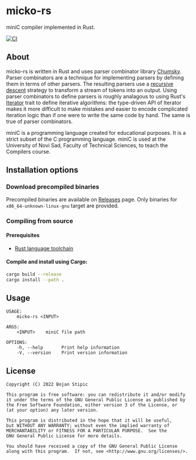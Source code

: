 # micko-rs

miniC compiler implemented in Rust.

[![CI](https://github.com/BojanStipic/micko-rs/actions/workflows/ci.yml/badge.svg)](https://github.com/BojanStipic/micko-rs/actions/workflows/ci.yml)

## About

micko-rs is written in Rust and uses parser combinator library [Chumsky](https://github.com/zesterer/chumsky).
Parser combinators are a technique for implementing parsers by defining them in
terms of other parsers.
The resulting parsers use a [recursive descent](https://en.wikipedia.org/wiki/Recursive_descent_parser)
strategy to transform a stream of tokens into an output.
Using parser combinators to define parsers is roughly analagous to using Rust's
[Iterator](https://doc.rust-lang.org/std/iter/trait.Iterator.html) trait to
define iterative algorithms: the type-driven API of Iterator makes it more
difficult to make mistakes and easier to encode complicated iteration logic
than if one were to write the same code by hand.
The same is true of parser combinators.

miniC is a programming language created for educational purposes.
It is a strict subset of the C programming language.
miniC is used at the University of Novi Sad, Faculty of Technical Sciences,
to teach the Compilers course.

## Installation options

### Download precompiled binaries

Precompiled binaries are available on [Releases](https://github.com/BojanStipic/micko-rs/releases) page.
Only binaries for `x86_64-unknown-linux-gnu` target are provided.

### Compiling from source

#### Prerequisites

* [Rust language toolchain](https://www.rust-lang.org/tools/install)

#### Compile and install using Cargo:

```bash
cargo build --release
cargo install --path .
```

## Usage

```
USAGE:
    micko-rs <INPUT>

ARGS:
    <INPUT>    miniC file path

OPTIONS:
    -h, --help       Print help information
    -V, --version    Print version information
```

## License

    Copyright (C) 2022 Bojan Stipic

    This program is free software: you can redistribute it and/or modify
    it under the terms of the GNU General Public License as published by
    the Free Software Foundation, either version 3 of the License, or
    (at your option) any later version.

    This program is distributed in the hope that it will be useful,
    but WITHOUT ANY WARRANTY; without even the implied warranty of
    MERCHANTABILITY or FITNESS FOR A PARTICULAR PURPOSE.  See the
    GNU General Public License for more details.

    You should have received a copy of the GNU General Public License
    along with this program.  If not, see <http://www.gnu.org/licenses/>.
